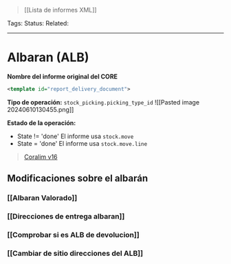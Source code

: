 > [[Lista de informes XML]]

Tags: 
Status: 
Related: 

___

# Albaran (ALB)

**Nombre del informe original del CORE**
```xml
<template id="report_delivery_document">
```

**Tipo de operación:** `stock_picking.picking_type_id`
![[Pasted image 20240610130455.png]]

**Estado de la operación:**
- State != 'done'
	El informe usa `stock.move`
- State = 'done'
	El informe usa `stock.move.line`
> [Coralim v16](https://github.com/puntsistemes/coralim_odoo/pull/34)

## Modificaciones sobre el albarán
### [[Albaran Valorado]]
### [[Direcciones de entrega albaran]]
### [[Comprobar si es ALB de devolucion]]
### [[Cambiar de sitio direcciones del ALB]]

